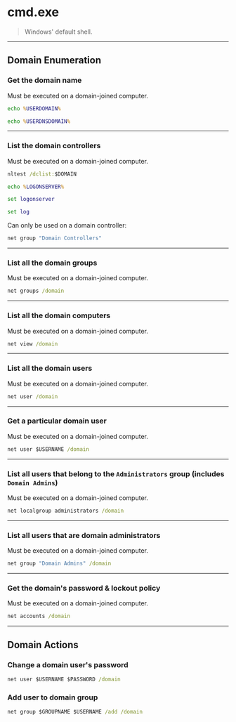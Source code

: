 # cmd.exe

> Windows' default shell.

---

## Domain Enumeration

### Get the domain name

Must be executed on a domain-joined computer.

```cmd
echo %USERDOMAIN%
```

```cmd
echo %USERDNSDOMAIN%
```

---

### List the domain controllers

Must be executed on a domain-joined computer.

```cmd
nltest /dclist:$DOMAIN
```

```cmd
echo %LOGONSERVER%
```

```cmd
set logonserver
```

```cmd
set log
```

Can only be used on a domain controller:

```cmd
net group "Domain Controllers"
```

---

### List all the domain groups

Must be executed on a domain-joined computer.

```cmd
net groups /domain
```

---

### List all the domain computers

Must be executed on a domain-joined computer.

```cmd
net view /domain
```

---

### List all the domain users

Must be executed on a domain-joined computer.

```cmd
net user /domain
```

---

### Get a particular domain user

Must be executed on a domain-joined computer.

```cmd
net user $USERNAME /domain
```

---

### List all users that belong to the `Administrators` group (includes `Domain Admins`)

Must be executed on a domain-joined computer.

```cmd
net localgroup administrators /domain
```

---

### List all users that are domain administrators

Must be executed on a domain-joined computer.

```cmd
net group "Domain Admins" /domain
```

---

### Get the domain's password & lockout policy

Must be executed on a domain-joined computer.

```cmd
net accounts /domain
```

---

## Domain Actions

### Change a domain user's password

```cmd
net user $USERNAME $PASSWORD /domain
```

### Add user to domain group

```cmd
net group $GROUPNAME $USERNAME /add /domain
```
